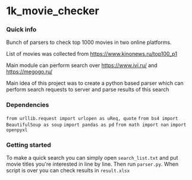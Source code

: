# 1k_movie_checker
### Quick info

Bunch of parsers to check top 1000 movies in two online platforms.

List of movies was collected from https://www.kinonews.ru/top100_p1

Main module can perform search over https://www.ivi.ru/ and https://megogo.ru/

Main idea of this project was to create a python based parser which can perform search requests to server and parse results of this search

### Dependencies

`from urllib.request import urlopen as uReq, quote`
`from bs4 import BeautifulSoup as soup`
`import pandas as pd`
`from math import nan`
`import openpyxl`

### Getting started

To make a quick search you can simply open `search_list.txt` and put movie titles you're interested in line by line.  Then run `parser.py`.  When script is over you can check results in `result.xlsx`

